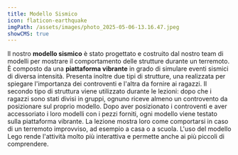 ```yaml
---
title: Modello Sismico
icon: flaticon-earthquake
imgPath: /assets/images/photo_2025-05-06-13.16.47.jpeg
showCMS: true
---
```

Il nostro **modello sismico** è stato progettato e costruito dal nostro team di modelli per mostrare il comportamento delle strutture durante un terremoto.
È composto da  una **piattaforma vibrante** in grado di simulare eventi sismici di diversa intensità. Presenta inoltre due tipi di strutture, una realizzata per spiegare l'importanza dei controventi e l'altra da fornire ai ragazzi. Il secondo tipo di struttura viene utilizzato durante le lezioni: dopo che i ragazzi sono stati divisi in gruppi, ognuno riceve almeno un controvento da posizionare sul proprio modello. Dopo aver posizionato i controventi e aver accessoriato i loro modelli con i pezzi forniti, ogni modello viene testato sulla piattaforma vibrante. La lezione mostra loro come comportarsi in caso di un terremoto improvviso, ad esempio a casa o a scuola. L'uso del modello Lego rende l'attività molto più interattiva e permette anche ai più piccoli di comprendere.